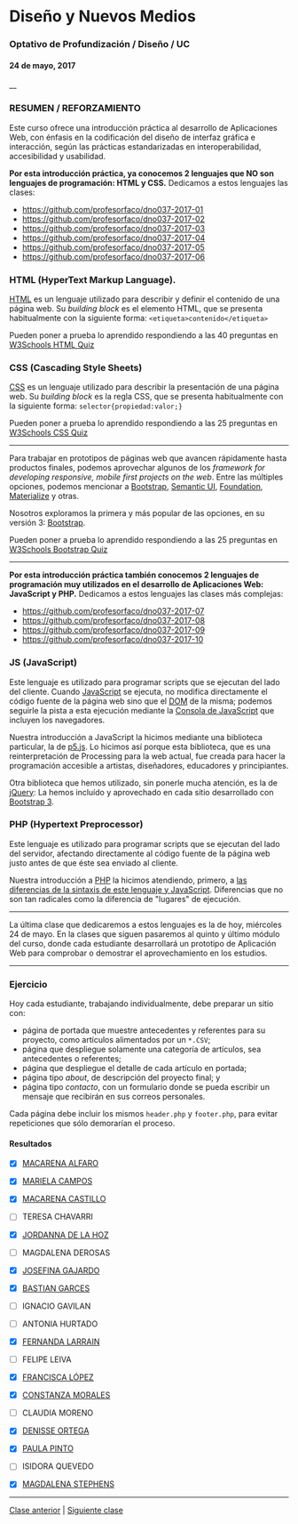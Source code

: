 # Diseño y Nuevos Medios
### Optativo de Profundización / Diseño / UC
#### 24 de mayo, 2017
__

### RESUMEN / REFORZAMIENTO

Este curso ofrece una introducción práctica al desarrollo de Aplicaciones Web, con énfasis en la codificación del diseño de interfaz gráfica e interacción, según las prácticas estandarizadas en interoperabilidad, accesibilidad y usabilidad.

**Por esta introducción práctica, ya conocemos 2 lenguajes que NO son lenguajes de programación: HTML y CSS.** Dedicamos a estos lenguajes las clases:

- https://github.com/profesorfaco/dno037-2017-01
- https://github.com/profesorfaco/dno037-2017-02
- https://github.com/profesorfaco/dno037-2017-03
- https://github.com/profesorfaco/dno037-2017-04
- https://github.com/profesorfaco/dno037-2017-05
- https://github.com/profesorfaco/dno037-2017-06

### HTML (HyperText Markup Language). 

[HTML](https://developer.mozilla.org/es/docs/Web/HTML) es un lenguaje utilizado para describir y definir el contenido de una página web. Su *building block* es el elemento HTML, que se presenta habitualmente con la siguiente forma: `<etiqueta>contenido</etiqueta>`

Pueden poner a prueba lo aprendido respondiendo a las 40 preguntas en [W3Schools HTML Quiz](https://www.w3schools.com/quiztest/quiztest.asp?Qtest=HTML)

### CSS (Cascading Style Sheets)

[CSS](https://developer.mozilla.org/es/docs/Web/CSS) es un lenguaje utilizado para describir la presentación de una página web. Su *building block* es la regla CSS, que se presenta habitualmente con la siguiente forma: `selector{propiedad:valor;}`

Pueden poner a prueba lo aprendido respondiendo a las 25 preguntas en [W3Schools CSS Quiz](https://www.w3schools.com/quiztest/quiztest.asp?qtest=CSS)

-----

Para trabajar en prototipos de páginas web que avancen rápidamente hasta productos finales, podemos aprovechar algunos de los *framework for developing responsive, mobile first projects on the web*. Entre las múltiples opciones, podemos mencionar a [Bootstrap](http://getbootstrap.com/), [Semantic UI](https://semantic-ui.com/), [Foundation](http://foundation.zurb.com/), [Materialize](http://materializecss.com/) y otras. 

Nosotros exploramos la primera y más popular de las opciones, en su versión 3: [Bootstrap](http://getbootstrap.com/). 

Pueden poner a prueba lo aprendido respondiendo a las 25 preguntas en [W3Schools Bootstrap Quiz](https://www.w3schools.com/quiztest/quiztest.asp?qtest=Bootstrap)

-----

**Por esta introducción práctica también conocemos 2 lenguajes de programación muy utilizados en el desarrollo de Aplicaciones Web: JavaScript y PHP.** Dedicamos a estos lenguajes las clases más complejas:

- https://github.com/profesorfaco/dno037-2017-07
- https://github.com/profesorfaco/dno037-2017-08
- https://github.com/profesorfaco/dno037-2017-09
- https://github.com/profesorfaco/dno037-2017-10

### JS (JavaScript) 

Este lenguaje es utilizado para programar scripts que se ejecutan del lado del cliente. Cuando [JavaScript](https://developer.mozilla.org/es/docs/Web/JavaScript/Guide) se ejecuta, no modifica directamente el código fuente de la página web sino que el [DOM](https://es.wikipedia.org/wiki/Document_Object_Model) de la misma; podemos seguirle la pista a esta ejecución mediante la [Consola de JavaScript](https://transferwise.com/es/help/article/2247654/tecnico-navegador/como-abrir-la-consola-de-tu-navegador) que incluyen los navegadores.

Nuestra introducción a JavaScript la hicimos mediante una biblioteca particular, la de [p5.js](https://p5js.org/). Lo hicimos así porque esta biblioteca, que es una reinterpretación de Processing para la web actual, fue creada para hacer la programación accesible a artistas, diseñadores, educadores y principiantes.

Otra biblioteca que hemos utilizado, sin ponerle mucha atención, es la de [jQuery](http://jquery.com/): La hemos incluído y aprovechado en cada sitio desarrollado con [Bootstrap 3](http://getbootstrap.com/).

### PHP (Hypertext Preprocessor)

Este lenguaje es utilizado para programar scripts que se ejecutan del lado del servidor, afectando directamente al código fuente de la página web justo antes de que éste sea enviado al cliente.

Nuestra introducción a [PHP](http://php.net/manual/es/getting-started.php) la hicimos atendiendo, primero, a [las diferencias de la sintaxis de este lenguaje y JavaScript](http://profesor.faco.cl/diferencias.php). Diferencias que no son tan radicales como la diferencia de "lugares" de ejecución.

-----

La última clase que dedicaremos a estos lenguajes es la de hoy, miércoles 24 de mayo. En la clases que siguen pasaremos al quinto y último módulo del curso, donde cada estudiante desarrollará un prototipo de Aplicación Web para comprobar o demostrar el aprovechamiento en los estudios. 

-----

### Ejercicio

Hoy cada estudiante, trabajando individualmente, debe preparar un sitio con:

- página de portada que muestre antecedentes y referentes para su proyecto, como artículos alimentados por un `*.CSV`;
- página que despliegue solamente una categoría de artículos, sea antecedentes o referentes;
- página que despliegue el detalle de cada artículo en portada;
- página tipo *about*, de descripción del proyecto final; y 
- página tipo *contacto*, con un formulario donde se pueda escribir un mensaje que recibirán en sus correos personales.

Cada página debe incluir los mismos `header.php` y `footer.php`, para evitar repeticiones que sólo demorarían el proceso.

#### Resultados

- [x] [MACARENA ALFARO](http://profesor.faco.cl/dno037/05-24-2017/entregas/mdalfaro1/)
- [x] [MARIELA CAMPOS](http://profesor.faco.cl/dno037/05-24-2017/entregas/marielacamposs/)
- [x] [MACARENA CASTILLO](http://profesor.faco.cl/dno037/05-24-2017/entregas/macarenacastillo/)
- [ ] TERESA CHAVARRI
- [x] [JORDANNA DE LA HOZ](http://profesor.faco.cl/dno037/05-24-2017/entregas/jordanna212)
- [ ] MAGDALENA DEROSAS
- [x] [JOSEFINA GAJARDO](http://profesor.faco.cl/dno037/05-24-2017/entregas/cotegajardo/)
- [x] [BASTIAN GARCES](http://profesor.faco.cl/dno037/05-24-2017/entregas/bastgarces/)
- [ ] IGNACIO GAVILAN
- [ ] ANTONIA HURTADO
- [x] [FERNANDA LARRAIN](http://profesor.faco.cl/dno037/05-24-2017/entregas/flarrain/)
- [ ] FELIPE LEIVA
- [x] [FRANCISCA LÓPEZ](http://profesor.faco.cl/dno037/05-24-2017/entregas/frannaranja/)
- [x] [CONSTANZA MORALES](http://profesor.faco.cl/dno037/05-24-2017/entregas/coniconon/)
- [ ] CLAUDIA MORENO
- [x] [DENISSE ORTEGA](http://profesor.faco.cl/dno037/05-24-2017/entregas/daortega)
- [x] [PAULA PINTO](http://profesor.faco.cl/dno037/05-24-2017/entregas/paupintor/)
- [ ] ISIDORA QUEVEDO
- [x] [MAGDALENA STEPHENS](http://profesor.faco.cl/dno037/05-24-2017/entregas/maidast123/)


---------

[Clase anterior](https://github.com/profesorfaco/dno037-2017-10/) | [Siguiente clase](https://github.com/profesorfaco/dno037-2017-12/)
